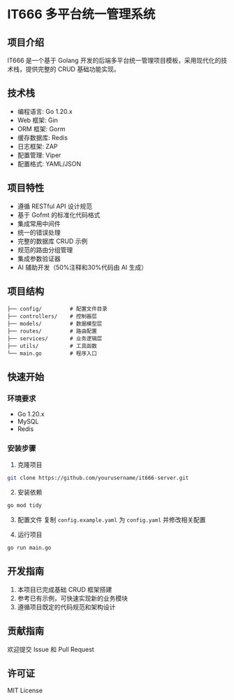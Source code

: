 # IT666 多平台统一管理系统

## 项目介绍
IT666 是一个基于 Golang 开发的后端多平台统一管理项目模板，采用现代化的技术栈，提供完整的 CRUD 基础功能实现。

## 技术栈
- 编程语言: Go 1.20.x
- Web 框架: Gin
- ORM 框架: Gorm
- 缓存数据库: Redis
- 日志框架: ZAP
- 配置管理: Viper
- 配置格式: YAML/JSON

## 项目特性
- 遵循 RESTful API 设计规范
- 基于 Gofmt 的标准化代码格式
- 集成常用中间件
- 统一的错误处理
- 完整的数据库 CRUD 示例
- 规范的路由分组管理
- 集成参数验证器
- AI 辅助开发（50%注释和30%代码由 AI 生成）

## 项目结构
```
├── config/         # 配置文件目录
├── controllers/    # 控制器层
├── models/         # 数据模型层
├── routes/         # 路由配置
├── services/       # 业务逻辑层
├── utils/          # 工具函数
└── main.go         # 程序入口
```

## 快速开始

### 环境要求
- Go 1.20.x
- MySQL
- Redis

### 安装步骤
1. 克隆项目
```bash
git clone https://github.com/yourusername/it666-server.git
```

2. 安装依赖
```bash
go mod tidy
```

3. 配置文件
复制 `config.example.yaml` 为 `config.yaml` 并修改相关配置

4. 运行项目
```bash
go run main.go
```

## 开发指南
1. 本项目已完成基础 CRUD 框架搭建
2. 参考已有示例，可快速实现新的业务模块
3. 遵循项目既定的代码规范和架构设计

## 贡献指南
欢迎提交 Issue 和 Pull Request

## 许可证
MIT License
